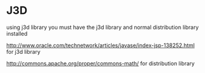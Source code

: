 # J3D
using j3d library
 you must have the j3d library and normal distribution library installed
 
http://www.oracle.com/technetwork/articles/javase/index-jsp-138252.html for j3d library

http://commons.apache.org/proper/commons-math/ for distribution library
